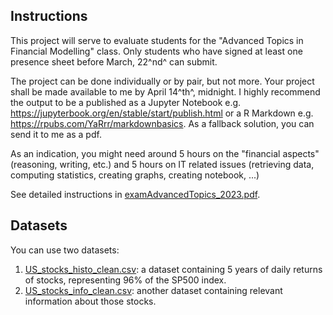 ## Instructions

This project will serve to evaluate students for the "Advanced Topics in Financial Modelling" class. Only students who have signed at least one presence sheet before March, 22^nd^ can submit.

The project can be done individually or by pair, but not more. Your project shall be made available to me by April 14^th^, midnight. I highly recommend the output to be a published as a Jupyter Notebook e.g. <https://jupyterbook.org/en/stable/start/publish.html> or a R Markdown e.g. https://rpubs.com/YaRrr/markdownbasics. As a fallback solution, you can send it to me as a pdf.

As an indication, you might need around 5 hours on the "financial aspects" (reasoning, writing, etc.) and 5 hours on IT related issues (retrieving data, computing statistics, creating graphs, creating notebook, ...)

See detailed instructions in <a href = "examAdvancedTopics_2023.pdf">examAdvancedTopics_2023.pdf</a>.

## Datasets

You can use two datasets:

1.  <a href = "US_stocks_histo_clean.csv">US_stocks_histo_clean.csv</a>: a dataset containing 5 years of daily returns of stocks, representing 96% of the SP500 index.
2.  <a href = "US_stocks_info_clean.csv">US_stocks_info_clean.csv</a>: another dataset containing relevant information about those stocks.
